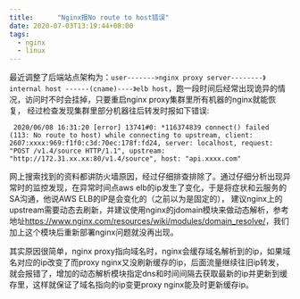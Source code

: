 ```yaml
---
title:      "Nginx报No route to host错误"
date: 2020-07-03T13:19:44+08:00
tags: 
  - nginx
  - linux
---
```



最近调整了后端站点架构为：`user------->nginx proxy server--------》internal host ------(cname)----》elb host`，跑一段时间后经常出现诡异的情况，访问时不时会挂掉，只要重启nginx proxy集群里所有机器的nginx就能恢复，
经过检查发现集群里部分机器往后转发时报如下错误:

```
 2020/06/08 16:31:20 [error] 13741#0: *116374839 connect() failed (113: No route to host) while connecting to upstream, client: 2607:xxxx:969:f1f0:c3d:70ec:178f:fd24, server: localhost, request: "POST /v1.4/source HTTP/1.1", upstream: "http://172.31.xx.xx:80/v1.4/source", host: "api.xxxx.com"
```

网上搜索找到的资料都讲防火墙原因，经过仔细排查排除了。通过仔细分析出现异常时的监控发现，在异常时间点aws elb的ip发生了变化，于是将症状和云服务的SA沟通，他说AWS ELB的IP是会变化的（之前以为是固定的），
建议nginx上的upstream需要动态去刷新，并建议使用nginx的jdomain模块来做动态解析，参考地址<https://www.nginx.com/resources/wiki/modules/domain_resolve/>，我们加上这个模块后重新部署nginx问题就没再出现。

其实原因很简单，nginx proxy指向域名时，nginx会缓存域名解析到的ip，如果域名对应的ip改变了而proxy nginx又没刷新缓存的ip，后面流量继续往旧ip转发，就会报错了，增加的动态解析模块指定dns和时间间隔去获取最新的ip并更新到缓存里，这样就保证了域名指向的ip变更proxy nginx能及时更新缓存ip。


